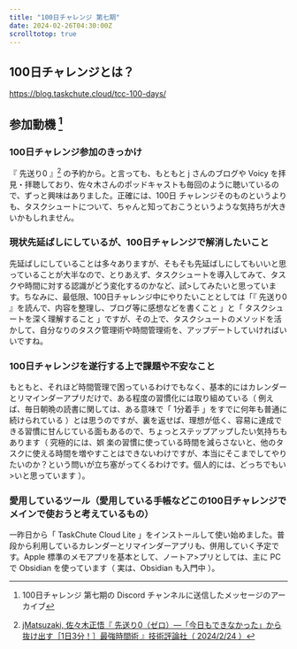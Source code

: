 ```yaml
---
title: "100日チャレンジ 第七期"
date: 2024-02-26T04:30:00Z
scrolltotop: true
---
```


## 100日チャレンジとは？

https://blog.taskchute.cloud/tcc-100-days/

## 参加動機 [^1]

[^1]: 100日チャレンジ 第七期の Discord チャンネルに送信したメッセージのアーカイブ

### 100日チャレンジ参加のきっかけ

『 先送り0 』[^2] の予約から。と言っても、もともと j さんのブログや Voicy を拝見・拝聴しており、佐々木さんのポッドキャストも毎回のように聴いているので、ずっと興味はありました。正確には、100日
チャレンジそのものというよりも、タスクシュートについて、ちゃんと知っておこうというような気持ちが大きいかもしれません。

[^2]: [jMatsuzaki, 佐々木正悟『 先送り0（ゼロ）―「今日もできなかった」から抜け出す［1日3分！］最強時間術 』技術評論社（ 2024/2/24 ）](https://amzn.asia/d/eL5j3Lb)

### 現状先延ばしにしているが、100日チャレンジで解消したいこと

先延ばしにしていることは多々ありますが、そもそも先延ばしにしてもいいと思っていることが大半なので、とりあえず、タスクシュートを導入してみて、タスクや時間に対する認識がどう変化するのかなど、試>してみたいと思っています。ちなみに、最低限、100日チャレンジ中にやりたいこととしては「『 先送り0 』を読んで、内容を整理し、ブログ等に感想などを書くこと 」と「 タスクシュートを深く理解すること 」ですが、その上で、タスクシュートのメソッドを活かして、自分なりのタスク管理術や時間管理術を、アップデートしていければいいですね。

### 100日チャレンジを遂行する上で課題や不安なこと

もともと、それほど時間管理で困っているわけでもなく、基本的にはカレンダーとリマインダーアプリだけで、ある程度の習慣化には取り組めている（ 例えば、毎日朝晩の読書に関しては、ある意味で「 1分着手
 」をすでに何年も普通に続けられている ）とは思うのですが、裏を返せば、理想が低く、容易に達成できる習慣に甘んじている面もあるので、ちょっとステップアップしたい気持ちもあります（ 究極的には、娯
楽の習慣に使っている時間を減らさないと、他のタスクに使える時間を増やすことはできないわけですが、本当にそこまでしてやりたいのか？という問いが立ち塞がってくるわけです。個人的には、どっちでもい>いと思っています ）。

### 愛用しているツール（愛用している手帳などこの100日チャレンジでメインで使おうと考えているもの）

一昨日から「 TaskChute Cloud Lite 」をインストールして使い始めました。普段から利用しているカレンダーとリマインダーアプリも、併用していく予定です。Apple 標準のメモアプリを基本として、ノートア>プリとしては、主に PC で Obsidian を使っています（ 実は、Obsidian も入門中 ）。
